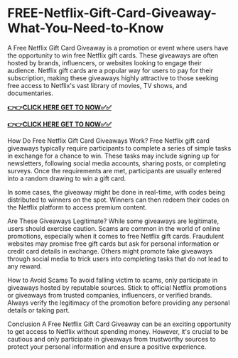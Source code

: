 # FREE-Netflix-Gift-Card-Giveaway-What-You-Need-to-Know
A Free Netflix Gift Card Giveaway is a promotion or event where users have the opportunity to win free Netflix gift cards. These giveaways are often hosted by brands, influencers, or websites looking to engage their audience. Netflix gift cards are a popular way for users to pay for their subscription, making these giveaways highly attractive to those seeking free access to Netflix's vast library of movies, TV shows, and documentaries.

[**👉👉CLICK HERE GET TO NOW✅✅**](https://free-gift-card.raj-solution.com/958f890)

[**👉👉CLICK HERE GET TO NOW✅✅**](https://free-gift-card.raj-solution.com/958f890)

How Do Free Netflix Gift Card Giveaways Work?
Free Netflix gift card giveaways typically require participants to complete a series of simple tasks in exchange for a chance to win. These tasks may include signing up for newsletters, following social media accounts, sharing posts, or completing surveys. Once the requirements are met, participants are usually entered into a random drawing to win a gift card.

In some cases, the giveaway might be done in real-time, with codes being distributed to winners on the spot. Winners can then redeem their codes on the Netflix platform to access premium content.

Are These Giveaways Legitimate?
While some giveaways are legitimate, users should exercise caution. Scams are common in the world of online promotions, especially when it comes to free Netflix gift cards. Fraudulent websites may promise free gift cards but ask for personal information or credit card details in exchange. Others might promote fake giveaways through social media to trick users into completing tasks that do not lead to any reward.

How to Avoid Scams
To avoid falling victim to scams, only participate in giveaways hosted by reputable sources. Stick to official Netflix promotions or giveaways from trusted companies, influencers, or verified brands. Always verify the legitimacy of the promotion before providing any personal details or taking part.

Conclusion
A Free Netflix Gift Card Giveaway can be an exciting opportunity to get access to Netflix without spending money. However, it's crucial to be cautious and only participate in giveaways from trustworthy sources to protect your personal information and ensure a positive experience.
